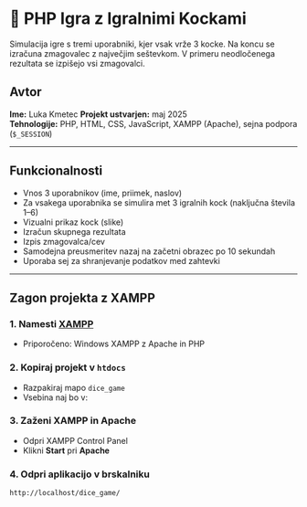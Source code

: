 # 🎲 PHP Igra z Igralnimi Kockami

Simulacija igre s tremi uporabniki, kjer vsak vrže 3 kocke. Na koncu se izračuna zmagovalec z največjim seštevkom. V primeru neodločenega rezultata se izpišejo vsi zmagovalci.

## Avtor

**Ime:** Luka Kmetec
**Projekt ustvarjen:** maj 2025  
**Tehnologije:** PHP, HTML, CSS, JavaScript, XAMPP (Apache), sejna podpora (`$_SESSION`)

---

## Funkcionalnosti

- Vnos 3 uporabnikov (ime, priimek, naslov)
- Za vsakega uporabnika se simulira met 3 igralnih kock (naključna števila 1–6)
- Vizualni prikaz kock (slike)
- Izračun skupnega rezultata
- Izpis zmagovalca/cev
- Samodejna preusmeritev nazaj na začetni obrazec po 10 sekundah
- Uporaba sej za shranjevanje podatkov med zahtevki

---

## Zagon projekta z XAMPP

### 1. Namesti [XAMPP](https://www.apachefriends.org/index.html)

- Priporočeno: Windows XAMPP z Apache in PHP

### 2. Kopiraj projekt v `htdocs`

- Razpakiraj mapo `dice_game`
- Vsebina naj bo v:

### 3. Zaženi XAMPP in Apache

- Odpri XAMPP Control Panel
- Klikni **Start** pri **Apache**

### 4. Odpri aplikacijo v brskalniku

```bash
http://localhost/dice_game/

